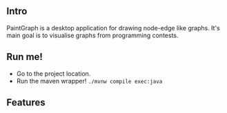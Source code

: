 ## Intro

PaintGraph is a desktop application for drawing node-edge like graphs. It's main goal is to
visualise graphs from programming contests.

## Run me!

*  Go to the project location.
*  Run the maven wrapper!  `./mvnw compile exec:java`

## Features